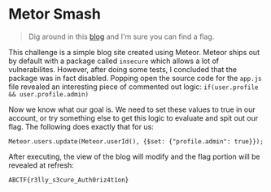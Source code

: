 # Metor Smash
> Dig around in this [blog](http://107.170.122.6:8082/ "blog") and I'm sure you can find a flag.

This challenge is a simple blog site created using Meteor. Meteor ships out by default with a package called `insecure`
which allows a lot of vulnerabilites. However, after doing some tests, I concluded that the package was in fact disabled.
Popping open the source code for the `app.js` file revealed an interesting piece of commented out logic:
`if(user.profile && user.profile.admin)`

Now we know what our goal is. We need to set these values to true in our account, or try something else to get this logic to evaluate and spit out our flag.
The following does exactly that for us:

`Meteor.users.update(Meteor.userId(), {$set: {"profile.admin": true}});`

After executing, the view of the blog will modify and the flag portion will be revealed at refresh:

`ABCTF{r3lly_s3cure_Auth0riz4t1on}`
